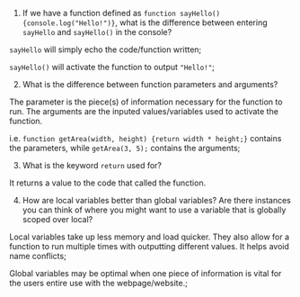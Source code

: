 1. If we have a function defined as `function sayHello(){console.log("Hello!")}`, what is the difference between entering `sayHello` and `sayHello()` in the console?

  `sayHello` will simply echo the code/function written;
  
  `sayHello()` will activate the function to output `"Hello!"`;

2. What is the difference between function parameters and arguments?

  The parameter is the piece(s) of information necessary for the function to run. The arguments are the inputed values/variables used to activate the function.
  
  i.e. `function getArea(width, height) {return width * height;}` contains the parameters, while `getArea(3, 5);` contains the arguments;

3. What is the keyword `return` used for?

  It returns a value to the code that called the function.

4. How are local variables better than global variables? Are there instances you can think of where you might want to use a variable that is globally scoped over local?

  Local variables take up less memory and load quicker. They also allow for a function to run multiple times with outputting different values. It helps avoid name conflicts;
  
  Global variables may be optimal when one piece of information is vital for the users entire use with the webpage/website.;
